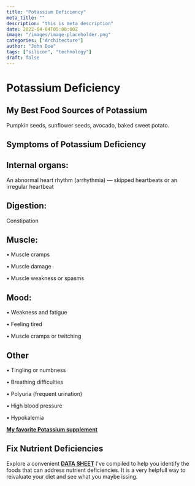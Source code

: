 ```yaml
---
title: "Potassium Deficiency"
meta_title: ""
description: "this is meta description"
date: 2022-04-04T05:00:00Z
image: "/images/image-placeholder.png"
categories: ["Architecture"]
author: "John Doe"
tags: ["silicon", "technology"]
draft: false
---
```

<h1>Potassium Deficiency</h1>
            <h2>My Best Food Sources of Potassium</h2>
          <p>Pumpkin seeds, sunflower seeds, avocado, baked sweet potato.</p>
<h2>Symptoms of Potassium  Deficiency</h2>
<h2>Internal organs:</h2>
<p>An abnormal heart rhythm (arrhythmia) — skipped heartbeats or an irregular heartbeat</p>
<h2>Digestion:</h2><p>Constipation</p>
<h2>Muscle:</h2><p>&bull; Muscle cramps</p><p>&bull; Muscle damage</p><p>&bull; Muscle weakness or spasms</p>
<h2>Mood:</h2><p>&bull; Weakness and fatigue</p><p>&bull; Feeling tired</p><p>&bull; Muscle cramps or twitching</p>
<h2>Other</h2>
<p>&bull; Tingling or numbness</p><p>&bull; Breathing difficulties</p><p>&bull; Polyuria (frequent urination)</p><p>&bull; High blood pressure</p><p>&bull; Hypokalemia
</p>
<p><a target="_blank" href="https://www.amazon.com/Matol-Univera-Potassium-Supplement-Botanical/dp/B003HG7VBU/ref=sr_1_19_sspa?crid=2OV5ZCBR3F4W8&amp;keywords=potassium&amp;qid=1696883045&amp;sprefix=potassium%252Caps%252C208&amp;sr=8-19-spons&amp;sp_csd=d2lkZ2V0TmFtZT1zcF9tdGY&amp;psc=1&_encoding=UTF8&tag=irinawink-20&linkCode=ur2&linkId=764d47a63e0125667f86bddbc1971eea&camp=1789&creative=9325"><b>My favorite Potassium supplement</b> </a></p>
<h2>Fix Nutrient Deficiencies</h2><p>Explore a convenient <a title="fix nutritional deficiencies with a data sheet" href="../nutrients-in-healthy-foods.html"><b>DATA SHEET</b></a> I've compiled to help you identify the foods that can address nutrient deficiencies. It is a very helpfull way to reivaluate your diet and see what you maybe issing.</p>
